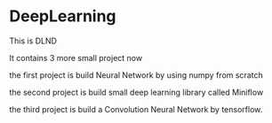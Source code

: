 # DeepLearning
This is DLND 

It contains 3 more small project now 

the first project is build Neural Network by using numpy from scratch 

the second project is build small deep learning library called Miniflow 

the third project is build a Convolution Neural Network by tensorflow.

